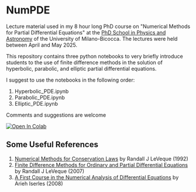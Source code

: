 # NumPDE
Lecture material used in my 8 hour long PhD course on "Numerical Methods for Partial Differential Equations" at the [PhD School in Physics and Astronomy](https://www.fisica.unimib.it/en/teaching/phdcourse) of the University of Milano-Bicocca. The lectures were held between April and May 2025.

This repository contains three python notebooks to very briefly introduce students to the use of finite difference methods in the solution of hyperbolic, parabolic, and elliptic partial differential equations.

I suggest to use the notebooks in the following order:
1. Hyperbolic_PDE.ipynb
2. Parabolic_PDE.ipynb
3. Elliptic_PDE.ipynb

Comments and suggestions are welcome

[![Open In Colab](https://colab.research.google.com/assets/colab-badge.svg)](https://colab.research.google.com/github/bgiacoma/NumPDE)

## Some Useful References
1. [Numerical Methods for Conservation Laws](https://link.springer.com/book/10.1007/978-3-0348-8629-1) by Randall J LeVeque (1992)
2. [Finite Difference Methods for Ordinary and Partial Differential Equations](https://epubs.siam.org/doi/book/10.1137/1.9780898717839) by Randall J LeVeque (2007)
3. [A First Course in the Numerical Analysis of Differential Equations](https://www.cambridge.org/us/universitypress/subjects/mathematics/numerical-analysis/first-course-numerical-analysis-differential-equations-2nd-edition) by Arieh Iserles (2008)



